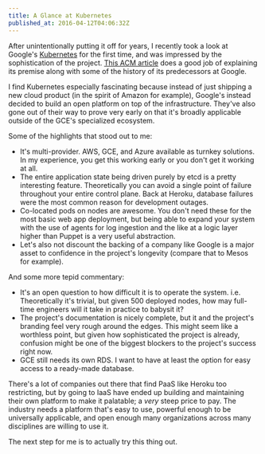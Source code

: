 ```yaml
---
title: A Glance at Kubernetes
published_at: 2016-04-12T04:06:32Z
---
```


After unintentionally putting it off for years, I recently took a look at
Google's [Kubernetes][kubernetes] for the first time, and was impressed by the
sophistication of the project. [This ACM article][acm] does a good job of
explaining its premise along with some of the history of its predecessors at
Google.

I find Kubernetes especially fascinating because instead of just shipping a new
cloud product (in the spirit of Amazon for example), Google's instead decided
to build an open platform on top of the infrastructure. They've also gone out
of their way to prove very early on that it's broadly applicable outside of the
GCE's specialized ecosystem.

Some of the highlights that stood out to me:

* It's multi-provider. AWS, GCE, and Azure available as turnkey solutions. In
  my experience, you get this working early or you don't get it working at all.
* The entire application state being driven purely by etcd is a pretty
  interesting feature. Theoretically you can avoid a single point of failure
  throughout your entire control plane. Back at Heroku, database failures were
  the most common reason for development outages.
* Co-located pods on nodes are awesome. You don't need these for the most basic
  web app deployment, but being able to expand your system with the use of
  agents for log ingestion and the like at a logic layer higher than Puppet is
  a very useful abstraction.
* Let's also not discount the backing of a company like Google is a major asset
  to confidence in the project's longevity (compare that to Mesos for example).

And some more tepid commentary:

* It's an open question to how difficult it is to operate the system. i.e.
  Theoretically it's trivial, but given 500 deployed nodes, how may full-time
  engineers will it take in practice to babysit it?
* The project's documentation is nicely complete, but it and the project's
  branding feel very rough around the edges. This might seem like a worthless
  point, but given how sophisticated the project is already, confusion might be
  one of the biggest blockers to the project's success right now.
* GCE still needs its own RDS. I want to have at least the option for easy
  access to a ready-made database.

There's a lot of companies out there that find PaaS like Heroku too
restricting, but by going to IaaS have ended up building and maintaining their
own platform to make it palatable; a _very_ steep price to pay. The industry
needs a platform that's easy to use, powerful enough to be universally
applicable, and open enough many organizations across many disciplines are
willing to use it.

The next step for me is to actually try this thing out.

[acm]: https://queue.acm.org/detail.cfm?id=2898444
[kubernetes]: http://kubernetes.io/
